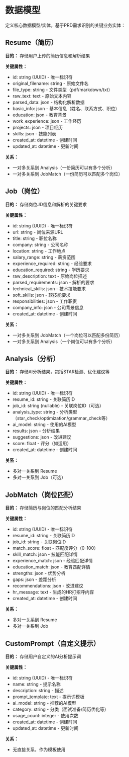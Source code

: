 # 数据模型

定义核心数据模型/实体，基于PRD需求识别的关键业务实体：

## Resume（简历）

**目的：** 存储用户上传的简历信息和解析结果

**关键属性：**

- id: string (UUID) - 唯一标识符
- original_filename: string - 原始文件名
- file_type: string - 文件类型（pdf/markdown/txt）
- raw_text: text - 原始文本内容
- parsed_data: json - 结构化解析数据
- basic_info: json - 基本信息（姓名、联系方式、职位）
- education: json - 教育背景
- work_experience: json - 工作经历
- projects: json - 项目经历
- skills: json - 技能列表
- created_at: datetime - 创建时间
- updated_at: datetime - 更新时间

**关系：**

- 一对多关系到 Analysis（一份简历可以有多个分析）
- 一对多关系到 JobMatch（一份简历可以匹配多个岗位）

## Job（岗位）

**目的：** 存储岗位JD信息和解析的关键要求

**关键属性：**

- id: string (UUID) - 唯一标识符
- url: string - 岗位来源URL
- title: string - 职位名称
- company: string - 公司名称
- location: string - 工作地点
- salary_range: string - 薪资范围
- experience_required: string - 经验要求
- education_required: string - 学历要求
- raw_description: text - 原始岗位描述
- parsed_requirements: json - 解析的要求
- technical_skills: json - 技术技能要求
- soft_skills: json - 软技能要求
- responsibilities: json - 工作职责
- company_info: json - 公司背景信息
- created_at: datetime - 创建时间

**关系：**

- 一对多关系到 JobMatch（一个岗位可以匹配多份简历）
- 一对多关系到 Analysis（一个岗位可以有多个分析）

## Analysis（分析）

**目的：** 存储AI分析结果，包括STAR检测、优化建议等

**关键属性：**

- id: string (UUID) - 唯一标识符
- resume_id: string - 关联简历ID
- job_id: string (nullable) - 关联岗位ID（可选）
- analysis_type: string - 分析类型（star_check/optimization/grammar_check等）
- ai_model: string - 使用的AI模型
- results: json - 分析结果
- suggestions: json - 改进建议
- score: float - 评分（如适用）
- created_at: datetime - 创建时间

**关系：**

- 多对一关系到 Resume
- 多对一关系到 Job（可选）

## JobMatch（岗位匹配）

**目的：** 存储简历与岗位的匹配分析结果

**关键属性：**

- id: string (UUID) - 唯一标识符
- resume_id: string - 关联简历ID
- job_id: string - 关联岗位ID
- match_score: float - 匹配度评分（0-100）
- skill_match: json - 技能匹配详情
- experience_match: json - 经验匹配详情
- education_match: json - 教育匹配详情
- strengths: json - 优势分析
- gaps: json - 差距分析
- recommendations: json - 改进建议
- hr_message: text - 生成的HR打招呼内容
- created_at: datetime - 创建时间

**关系：**

- 多对一关系到 Resume
- 多对一关系到 Job

## CustomPrompt（自定义提示）

**目的：** 存储用户自定义的AI分析提示词

**关键属性：**

- id: string (UUID) - 唯一标识符
- name: string - 提示名称
- description: string - 描述
- prompt_template: text - 提示词模板
- ai_model: string - 推荐的AI模型
- category: string - 分类（面试准备/简历优化等）
- usage_count: integer - 使用次数
- created_at: datetime - 创建时间
- updated_at: datetime - 更新时间

**关系：**

- 无直接关系，作为模板使用
